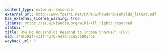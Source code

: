 ```yaml
---
content_type: external-resource
external_url: http://www.fperri.net/PAPERS/howdohouseholds_latest.pdf
has_external_license_warning: true
license: https://en.wikipedia.org/wiki/All_rights_reserved
status: ''
title: How Do Households Respond to Income Shocks?" (PDF)
uid: a4ea592f-c31f-4270-a4ad-dce5cb80242e
wayback_url: ''
---
```

